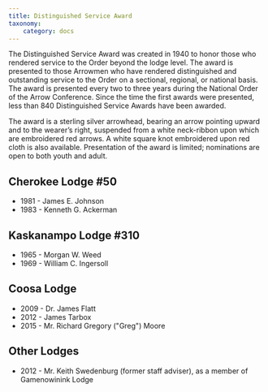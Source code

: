 ```yaml
---
title: Distinguished Service Award
taxonomy:
    category: docs
---
```


The Distinguished Service Award was created in 1940 to honor those who rendered service to the Order beyond the lodge level. The award is presented to those Arrowmen who have rendered distinguished and outstanding service to the Order on a sectional, regional, or national basis. The award is presented every two to three years during the National Order of the Arrow Conference. Since the time the first awards were presented, less than 840 Distinguished Service Awards have been awarded.

The award is a sterling silver arrowhead, bearing an arrow pointing upward and to the wearer’s right, suspended from a white neck-ribbon upon which are embroidered red arrows. A white square knot embroidered upon red cloth is also available. Presentation of the award is limited; nominations are open to both youth and adult.

## Cherokee Lodge #50
* 1981 - James E. Johnson
* 1983 - Kenneth G. Ackerman

## Kaskanampo Lodge #310
* 1965 - Morgan W. Weed
* 1969 - William C. Ingersoll

## Coosa Lodge
* 2009 - Dr. James Flatt
* 2012 - James Tarbox
* 2015 - Mr. Richard Gregory ("Greg") Moore

## Other Lodges
* 2012 - Mr. Keith Swedenburg (former staff adviser), as a member of Gamenowinink Lodge
